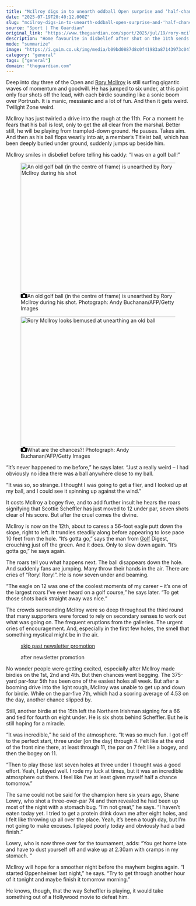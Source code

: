 ```yaml
---
title: "McIlroy digs in to unearth oddball Open surprise and ‘half-chance’ at late title tilt | Sean Ingle"
date: "2025-07-19T20:40:12.000Z"
slug: "mcilroy-digs-in-to-unearth-oddball-open-surprise-and-'half-chance'-at-late-title-tilt-or-sean-ingle"
source: "Sport | The Guardian"
original_link: "https://www.theguardian.com/sport/2025/jul/19/rory-mcilroy-unearths-golf-ball-open"
description: "Home favourite in disbelief after shot on the 11th sends an old ball flying but eagle a hole later sends fans into ecstasy Deep into day three of the Open and Rory McIlroy is still surfing gigantic waves of momentum and goodwill. He has jumped to six under, at this point only four shots off the lead, with each birdie sounding like a sonic boom over Portrush. It is manic, messianic and a lot of fun. And then it gets weird. Twilight Zone weird. McIlroy has just twirled a drive into the rough at the 11th. For a moment he fears that his ball is lost, only to get the all clear from the marshal. Better still, he will be playing from trampled-down ground. He pauses. Takes aim. And then as his ball flops wearily into air, a member’s Titleist ball, which has been deeply buried under ground, suddenly jumps up beside him.  Continue reading..."
mode: "summarize"
image: "https://i.guim.co.uk/img/media/b09bd0887d8c0f41983a87143973c047f32168ea/312_0_3242_2594/master/3242.jpg?width=1200&height=630&quality=85&auto=format&fit=crop&precrop=40:21,offset-x50,offset-y0&overlay-align=bottom%2Cleft&overlay-width=100p&overlay-base64=L2ltZy9zdGF0aWMvb3ZlcmxheXMvdGctZGVmYXVsdC5wbmc&enable=upscale&s=96fe5cb994f0f45bf169d127abdee754"
category: "general"
tags: ["general"]
domain: "theguardian.com"
---
```

<div id="readability-page-1" class="page"><div id="maincontent"><p>Deep into day three of the Open and <a href="https://www.theguardian.com/sport/rory-mcilroy" data-link-name="in body link" data-component="auto-linked-tag">Rory McIlroy</a> is still surfing gigantic waves of momentum and goodwill. He has jumped to six under, at this point only four shots off the lead, with each birdie sounding like a sonic boom over Portrush. It is manic, messianic and a lot of fun. And then it gets weird. Twilight Zone weird.</p><p>McIlroy has just twirled a drive into the rough at the 11th. For a moment he fears that his ball is lost, only to get the all clear from the marshal. Better still, he will be playing from trampled-down ground. He pauses. Takes aim. And then as his ball flops wearily into air, a member’s Titleist ball, which has been deeply buried under ground, suddenly jumps up beside him.</p><p>McIlroy smiles in disbelief before telling his caddy: “I was on a golf ball!”</p><figure id="e965f1e2-e7dc-4094-81ac-6a6eeaa84ebd" data-spacefinder-role="inline" data-spacefinder-type="model.dotcomrendering.pageElements.ImageBlockElement"><div id="img-2"><picture><source srcset="https://i.guim.co.uk/img/media/7084a4676d6e56422fe65160aee0817458375e71/74_0_2640_2112/master/2640.jpg?width=620&amp;dpr=2&amp;s=none&amp;crop=none" media="(min-width: 660px) and (-webkit-min-device-pixel-ratio: 1.25), (min-width: 660px) and (min-resolution: 120dpi)"><source srcset="https://i.guim.co.uk/img/media/7084a4676d6e56422fe65160aee0817458375e71/74_0_2640_2112/master/2640.jpg?width=620&amp;dpr=1&amp;s=none&amp;crop=none" media="(min-width: 660px)"><source srcset="https://i.guim.co.uk/img/media/7084a4676d6e56422fe65160aee0817458375e71/74_0_2640_2112/master/2640.jpg?width=605&amp;dpr=2&amp;s=none&amp;crop=none" media="(min-width: 480px) and (-webkit-min-device-pixel-ratio: 1.25), (min-width: 480px) and (min-resolution: 120dpi)"><source srcset="https://i.guim.co.uk/img/media/7084a4676d6e56422fe65160aee0817458375e71/74_0_2640_2112/master/2640.jpg?width=605&amp;dpr=1&amp;s=none&amp;crop=none" media="(min-width: 480px)"><source srcset="https://i.guim.co.uk/img/media/7084a4676d6e56422fe65160aee0817458375e71/74_0_2640_2112/master/2640.jpg?width=445&amp;dpr=2&amp;s=none&amp;crop=none" media="(min-width: 320px) and (-webkit-min-device-pixel-ratio: 1.25), (min-width: 320px) and (min-resolution: 120dpi)"><source srcset="https://i.guim.co.uk/img/media/7084a4676d6e56422fe65160aee0817458375e71/74_0_2640_2112/master/2640.jpg?width=445&amp;dpr=1&amp;s=none&amp;crop=none" media="(min-width: 320px)"><img alt="An old golf ball (in the centre of frame) is unearthed by Rory McIlroy during his shot" src="https://i.guim.co.uk/img/media/7084a4676d6e56422fe65160aee0817458375e71/74_0_2640_2112/master/2640.jpg?width=445&amp;dpr=1&amp;s=none&amp;crop=none" width="445" height="356" loading="lazy"></picture></div><figcaption data-spacefinder-role="inline"><span><svg width="18" height="13" viewBox="0 0 18 13"><path d="M18 3.5v8l-1.5 1.5h-15l-1.5-1.5v-8l1.5-1.5h3.5l2-2h4l2 2h3.5l1.5 1.5zm-9 7.5c1.9 0 3.5-1.6 3.5-3.5s-1.6-3.5-3.5-3.5-3.5 1.6-3.5 3.5 1.6 3.5 3.5 3.5z"></path></svg></span><span>An old golf ball (in the centre of frame) is unearthed by Rory McIlroy during his shot.</span> Photograph: Andy Buchanan/AFP/Getty Images</figcaption></figure><figure id="f31c87aa-c8fc-49f8-a7a0-305a8ed70543" data-spacefinder-role="inline" data-spacefinder-type="model.dotcomrendering.pageElements.ImageBlockElement"><div id="img-3"><picture><source srcset="https://i.guim.co.uk/img/media/6585206771df4d25286bc777d06cb96b320afa04/570_0_3023_2418/master/3023.jpg?width=620&amp;dpr=2&amp;s=none&amp;crop=none" media="(min-width: 660px) and (-webkit-min-device-pixel-ratio: 1.25), (min-width: 660px) and (min-resolution: 120dpi)"><source srcset="https://i.guim.co.uk/img/media/6585206771df4d25286bc777d06cb96b320afa04/570_0_3023_2418/master/3023.jpg?width=620&amp;dpr=1&amp;s=none&amp;crop=none" media="(min-width: 660px)"><source srcset="https://i.guim.co.uk/img/media/6585206771df4d25286bc777d06cb96b320afa04/570_0_3023_2418/master/3023.jpg?width=605&amp;dpr=2&amp;s=none&amp;crop=none" media="(min-width: 480px) and (-webkit-min-device-pixel-ratio: 1.25), (min-width: 480px) and (min-resolution: 120dpi)"><source srcset="https://i.guim.co.uk/img/media/6585206771df4d25286bc777d06cb96b320afa04/570_0_3023_2418/master/3023.jpg?width=605&amp;dpr=1&amp;s=none&amp;crop=none" media="(min-width: 480px)"><source srcset="https://i.guim.co.uk/img/media/6585206771df4d25286bc777d06cb96b320afa04/570_0_3023_2418/master/3023.jpg?width=445&amp;dpr=2&amp;s=none&amp;crop=none" media="(min-width: 320px) and (-webkit-min-device-pixel-ratio: 1.25), (min-width: 320px) and (min-resolution: 120dpi)"><source srcset="https://i.guim.co.uk/img/media/6585206771df4d25286bc777d06cb96b320afa04/570_0_3023_2418/master/3023.jpg?width=445&amp;dpr=1&amp;s=none&amp;crop=none" media="(min-width: 320px)"><img alt="Rory McIlroy looks bemused at unearthing an old ball" src="https://i.guim.co.uk/img/media/6585206771df4d25286bc777d06cb96b320afa04/570_0_3023_2418/master/3023.jpg?width=445&amp;dpr=1&amp;s=none&amp;crop=none" width="445" height="355.941118094608" loading="lazy"></picture></div><figcaption data-spacefinder-role="inline"><span><svg width="18" height="13" viewBox="0 0 18 13"><path d="M18 3.5v8l-1.5 1.5h-15l-1.5-1.5v-8l1.5-1.5h3.5l2-2h4l2 2h3.5l1.5 1.5zm-9 7.5c1.9 0 3.5-1.6 3.5-3.5s-1.6-3.5-3.5-3.5-3.5 1.6-3.5 3.5 1.6 3.5 3.5 3.5z"></path></svg></span><span>What are the chances?!</span> Photograph: Andy Buchanan/AFP/Getty Images</figcaption></figure><p>“It’s never happened to me before,” he says later. “Just a really weird – I had obviously no idea there was a ball anywhere close to my ball.</p><p>“It was so, so strange. I thought I was going to get a flier, and I looked up at my ball, and I could see it spinning up against the wind.”</p><p>It costs McIlroy a bogey five, and to add further insult he hears the roars signifying that Scottie Scheffler has just moved to 12 under par, seven shots clear of his score. But after the cruel comes the divine.</p><p>McIlroy is now on the 12th, about to caress a 56-foot eagle putt down the slope, right to left. It trundles steadily along before appearing to lose pace 10 feet from the hole. “It’s gotta go,” says the man from <a href="https://www.theguardian.com/sport/golf" data-link-name="in body link" data-component="auto-linked-tag">Golf</a> Digest, crouching just off the green. And it does. Only to slow down again. “It’s gotta go,” he says again.</p><p>The roars tell you what happens next. The ball disappears down the hole. And suddenly fans are jumping. Many throw their hands in the air. There are cries of “Rory! Rory!”. He is now seven under and beaming.</p><p>“The eagle on 12 was one of the coolest moments of my career – it’s one of the largest roars I’ve ever heard on a golf course,” he says later. “To get those shots back straight away was nice.”</p><p>The crowds surrounding McIlroy were so deep throughout the third round that many supporters were forced to rely on secondary senses to work out what was going on. The frequent eruptions from the galleries. The urgent cries of encouragement. And, especially in the first few holes, the smell that something mystical might be in the air.</p><figure data-spacefinder-role="inline" data-spacefinder-type="model.dotcomrendering.pageElements.NewsletterSignupBlockElement"><a data-ignore="global-link-styling" href="#EmailSignup-skip-link-12">skip past newsletter promotion</a><p id="EmailSignup-skip-link-12" tabindex="0" aria-label="after newsletter promotion" role="note">after newsletter promotion</p></figure><figure id="32b30b13-854b-452d-810b-41d3bfd55198" data-spacefinder-role="richLink" data-spacefinder-type="model.dotcomrendering.pageElements.RichLinkBlockElement"><gu-island name="RichLinkComponent" priority="feature" deferuntil="idle" props="{&quot;richLinkIndex&quot;:13,&quot;element&quot;:{&quot;_type&quot;:&quot;model.dotcomrendering.pageElements.RichLinkBlockElement&quot;,&quot;prefix&quot;:&quot;Related: &quot;,&quot;text&quot;:&quot;Air of inevitability blows in as Scottie Scheffler seizes control of the Open&quot;,&quot;elementId&quot;:&quot;32b30b13-854b-452d-810b-41d3bfd55198&quot;,&quot;role&quot;:&quot;richLink&quot;,&quot;url&quot;:&quot;https://www.theguardian.com/sport/2025/jul/19/air-of-inevitability-scottie-scheffler-seizes-control-of-the-open-golf-matt-fitzpatrick-li-haotong&quot;},&quot;ajaxUrl&quot;:&quot;https://api.nextgen.guardianapps.co.uk&quot;,&quot;format&quot;:{&quot;design&quot;:6,&quot;display&quot;:0,&quot;theme&quot;:2}}"></gu-island></figure><p>No wonder people were getting excited, especially after McIlroy made birdies on the 1st, 2nd and 4th. But then chances went begging. The 375-yard par-four 5th has been one of the easiest holes all week. But after a booming drive into the light rough, McIlroy was unable to get up and down for birdie. While on the par-five 7th, which had a scoring average of 4.53 on the day, another chance slipped by.</p><p>Still, another birdie at the 15th left the Northern Irishman signing for a 66 and tied for fourth on eight under. He is six shots behind Scheffler. But he is still hoping for a miracle.</p><p>“It was incredible,” he said of the atmosphere. “It was so much fun. I got off to the perfect start, three under [on the day] through 4. Felt like at the end of the front nine there, at least through 11, the par on 7 felt like a bogey, and then the bogey on 11.</p><p>“Then to play those last seven holes at three under I thought was a good effort. Yeah, I played well. I rode my luck at times, but it was an incredible atmosphere out there. I feel like I’ve at least given myself half a chance tomorrow.”</p><p>The same could not be said for the champion here six years ago, Shane Lowry, who shot a three-over-par 74 and then revealed he had been up most of the night with a stomach bug. “I’m not great,” he says. “I haven’t eaten today yet. I tried to get a protein drink down me after eight holes, and I felt like throwing up all over the place. Yeah, it’s been a tough day, but I’m not going to make excuses. I played poorly today and obviously had a bad finish.”</p><p>Lowry, who is now three over for the tournament, adds: “You get home late and have to dust yourself off and wake up at 2.30am with cramps in my stomach. “</p><p>McIlroy will hope for a smoother night before the mayhem begins again. “I started Oppenheimer last night,” he says. “Try to get through another hour of it tonight and maybe finish it tomorrow morning.”</p><p>He knows, though, that the way Scheffler is playing, it would take something out of a Hollywood movie to defeat him.</p></div></div>